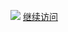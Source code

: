 ![](https://github.com/CatalpaCute/neijuan-website/blob/main/stop.png)
[继续访问](https://awa.neijuanproject.catalpacute.xyz/mary)
